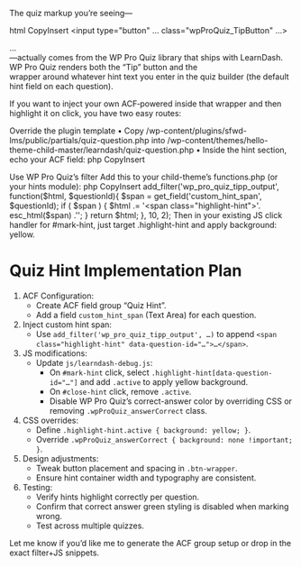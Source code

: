 The quiz markup you’re seeing—

html
CopyInsert
<input type="button" … class="wpProQuiz_TipButton" …>
<div class="wpProQuiz_tipp">…</div>
—actually comes from the WP Pro Quiz library that ships with LearnDash. WP Pro Quiz renders both the “Tip” button and the <div class="wpProQuiz_tipp"> wrapper around whatever hint text you enter in the quiz builder (the default hint field on each question).

If you want to inject your own ACF‐powered <span> inside that wrapper and then highlight it on click, you have two easy routes:

Override the plugin template
• Copy
/wp-content/plugins/sfwd-lms/public/partials/quiz-question.php
into
/wp-content/themes/hello-theme-child-master/learndash/quiz-question.php
• Inside the hint section, echo your ACF field:
php
CopyInsert
<?php if ( $html = get_field('custom_hint_span', $question_id) ): ?>
  <span class="highlight-hint"><?= esc_html( $html ) ?></span>
<?php endif; ?>
Use WP Pro Quiz’s filter
Add this to your child-​theme’s functions.php (or your hints module):
php
CopyInsert
add_filter('wp_pro_quiz_tipp_output', function($html, $questionId){
  $span = get_field('custom_hint_span', $questionId);
  if ( $span ) {
    $html .= '<span class="highlight-hint">'. esc_html($span) .'</span>';
  }
  return $html;
}, 10, 2);
Then in your existing JS click handler for #mark-hint, just target .highlight-hint and apply background: yellow.

# Quiz Hint Implementation Plan

1. ACF Configuration:
   - Create ACF field group “Quiz Hint”.
   - Add a field `custom_hint_span` (Text Area) for each question.
2. Inject custom hint span:
   - Use `add_filter('wp_pro_quiz_tipp_output', …)` to append `<span class="highlight-hint" data-question-id="…">…</span>`.
3. JS modifications:
   - Update `js/learndash-debug.js`:
     - On `#mark-hint` click, select `.highlight-hint[data-question-id="…"]` and add `.active` to apply yellow background.
     - On `#close-hint` click, remove `.active`.
     - Disable WP Pro Quiz’s correct-answer color by overriding CSS or removing `.wpProQuiz_answerCorrect` class.
4. CSS overrides:
   - Define `.highlight-hint.active { background: yellow; }`.
   - Override `.wpProQuiz_answerCorrect { background: none !important; }`.
5. Design adjustments:
   - Tweak button placement and spacing in `.btn-wrapper`.
   - Ensure hint container width and typography are consistent.
6. Testing:
   - Verify hints highlight correctly per question.
   - Confirm that correct answer green styling is disabled when marking wrong.
   - Test across multiple quizzes.

Let me know if you’d like me to generate the ACF group setup or drop in the exact filter+JS snippets.